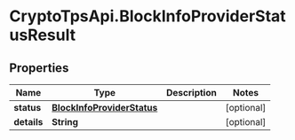 # CryptoTpsApi.BlockInfoProviderStatusResult

## Properties

Name | Type | Description | Notes
------------ | ------------- | ------------- | -------------
**status** | [**BlockInfoProviderStatus**](BlockInfoProviderStatus.md) |  | [optional] 
**details** | **String** |  | [optional] 


